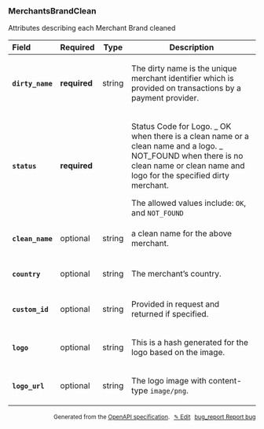 <!--- This is a generated file, do not edit! -->
<!--- [START woosmap_http_schema_merchantsbrandclean] -->
<h3 class="schema-object" id="MerchantsBrandClean">MerchantsBrandClean</h3>

Attributes describing each Merchant Brand cleaned

| Field                                                                                                            | Required     | Type   | Description                                                                                                                                                                                                                                                                                                              |
| :--------------------------------------------------------------------------------------------------------------- | ------------ | ------ | ------------------------------------------------------------------------------------------------------------------------------------------------------------------------------------------------------------------------------------------------------------------------------------------------------------------------ |
| <h4 id="MerchantsBrandClean-dirty_name" class="add-link schema-object-property-key"><code>dirty_name</code></h4> | **required** | string | <div class="nonref-property-description"><p>The dirty name is the unique merchant identifier which is provided on transactions by a payment provider.</p></div>                                                                                                                                                          |
| <h4 id="MerchantsBrandClean-status" class="add-link schema-object-property-key"><code>status</code></h4>         | **required** |        | <div class="nonref-property-description"><p>Status Code for Logo. _ OK when there is a clean name or a clean name and a logo. _ NOT_FOUND when there is no clean name or clean name and logo for the specified dirty merchant.</p><div class="notranslate">The allowed values include: `OK`, and `NOT_FOUND`</div></div> |
| <h4 id="MerchantsBrandClean-clean_name" class="add-link schema-object-property-key"><code>clean_name</code></h4> | optional     | string | <div class="nonref-property-description"><p>a clean name for the above merchant.</p></div>                                                                                                                                                                                                                               |
| <h4 id="MerchantsBrandClean-country" class="add-link schema-object-property-key"><code>country</code></h4>       | optional     | string | <div class="nonref-property-description"><p>The merchant’s country.</p></div>                                                                                                                                                                                                                                            |
| <h4 id="MerchantsBrandClean-custom_id" class="add-link schema-object-property-key"><code>custom_id</code></h4>   | optional     | string | <div class="nonref-property-description"><p>Provided in request and returned if specified.</p></div>                                                                                                                                                                                                                     |
| <h4 id="MerchantsBrandClean-logo" class="add-link schema-object-property-key"><code>logo</code></h4>             | optional     | string | <div class="nonref-property-description"><p>This is a hash generated for the logo based on the image.</p></div>                                                                                                                                                                                                          |
| <h4 id="MerchantsBrandClean-logo_url" class="add-link schema-object-property-key"><code>logo_url</code></h4>     | optional     | string | <div class="nonref-property-description"><p>The logo image with content-type <code>image/png</code>.</p></div>                                                                                                                                                                                                           |

<p style="text-align: right; font-size: smaller;">Generated from the <a data-label="openapi-github" href="https://github.com/woosmap/openapi-specification" title="Woosmap OpenAPI Specification" class="external">OpenAPI specification</a>.
<a data-label="openapi-github-woosmap-http-schema-merchantsbrandclean" data-action="edit" style="margin-left: 5px;" href="https://github.com/woosmap/openapi-specification/blob/main/specification/schemas/MerchantsBrandClean.yml" title="Edit on GitHub">✎ Edit</a>
<a data-label="openapi-github-woosmap-http-schema-merchantsbrandclean" data-action="bug" style="margin-left: 5px;" href="https://github.com/woosmap/openapi-specification/issues/new?assignees=&labels=type%3A+bug%2C+triage+me&template=bug_report.md&title=[schemas] Bug - MerchantsBrandClean" title="File bug for schemas on GitHub"><span class="material-icons">bug_report</span> Report bug</a>
</p>

<!--- [END woosmap_http_schema_merchantsbrandclean] -->
